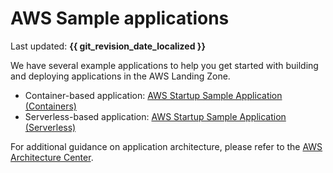 # AWS Sample applications

Last updated: **{{ git_revision_date_localized }}**

We have several example applications to help you get started with building and deploying applications in the AWS Landing Zone.

* Container-based application: [AWS Startup Sample Application (Containers)](https://github.com/bcgov/startup-sample-project-aws-containers)
* Serverless-based application: [AWS Startup Sample Application (Serverless)](https://github.com/bcgov/startup-sample-project-aws-serverless-TFC)

For additional guidance on application architecture, please refer to the [AWS Architecture Center](https://aws.amazon.com/architecture/).
